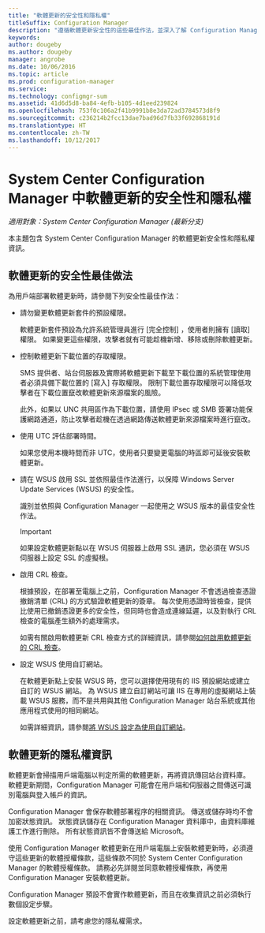 ```yaml
---
title: "軟體更新的安全性和隱私權"
titleSuffix: Configuration Manager
description: "遵循軟體更新安全性的這些最佳作法，並深入了解 Configuration Manager 如何處理隱私權資訊。"
keywords: 
author: dougeby
ms.author: dougeby
manager: angrobe
ms.date: 10/06/2016
ms.topic: article
ms.prod: configuration-manager
ms.service: 
ms.technology: configmgr-sum
ms.assetid: 41d6d5d8-ba84-4efb-b105-4d1eed239824
ms.openlocfilehash: 753f0c106a2f41b9991b8e3da72ad3784573d8f9
ms.sourcegitcommit: c236214b2fcc13dae7bad96d7fb33f692868191d
ms.translationtype: HT
ms.contentlocale: zh-TW
ms.lasthandoff: 10/12/2017
---
```

# <a name="security-and-privacy-for-software-updates-in-system-center-configuration-manager"></a>System Center Configuration Manager 中軟體更新的安全性和隱私權

*適用對象：System Center Configuration Manager (最新分支)*

本主題包含 System Center Configuration Manager 的軟體更新安全性和隱私權資訊。  

##  <a name="BKMK_Security_HardwareInventory"></a> 軟體更新的安全性最佳做法  
 為用戶端部署軟體更新時，請參閱下列安全性最佳作法：  

-   請勿變更軟體更新套件的預設權限。  

     軟體更新套件預設為允許系統管理員進行 [完全控制]  ，使用者則擁有 [讀取]  權限。 如果變更這些權限，攻擊者就有可能趁機新增、移除或刪除軟體更新。  

-   控制軟體更新下載位置的存取權限。  

     SMS 提供者、站台伺服器及實際將軟體更新下載至下載位置的系統管理使用者必須具備下載位置的 [寫入]  存取權限。 限制下載位置存取權限可以降低攻擊者在下載位置竄改軟體更新來源檔案的風險。  

     此外，如果以 UNC 共用區作為下載位置，請使用 IPsec 或 SMB 簽署功能保護網路通道，防止攻擊者趁機在透過網路傳送軟體更新來源檔案時進行竄改。  

-   使用 UTC 評估部署時間。  

     如果您使用本機時間而非 UTC，使用者只要變更電腦的時區即可延後安裝軟體更新。  

-   請在 WSUS 啟用 SSL 並依照最佳作法進行，以保障 Windows Server Update Services (WSUS) 的安全性。  

     識別並依照與 Configuration Manager 一起使用之 WSUS 版本的最佳安全性作法。  

    > [!IMPORTANT]  
    >  如果設定軟體更新點以在 WSUS 伺服器上啟用 SSL 通訊，您必須在 WSUS 伺服器上設定 SSL 的虛擬根。  

-   啟用 CRL 檢查。  

     根據預設，在部署至電腦上之前，Configuration Manager 不會透過檢查憑證撤銷清單 (CRL) 的方式驗證軟體更新的簽章。 每次使用憑證時皆檢查，提供比使用已撤銷憑證更多的安全性，但同時也會造成連線延遲，以及對執行 CRL 檢查的電腦產生額外的處理需求。  

     如需有關啟用軟體更新 CRL 檢查方式的詳細資訊，請參閱[如何啟用軟體更新的 CRL 檢查](../get-started/manage-settings-for-software-updates.md#crl-checking-for-software-updates)。  

-   設定 WSUS 使用自訂網站。  

     在軟體更新點上安裝 WSUS 時，您可以選擇使用現有的 IIS 預設網站或建立自訂的 WSUS 網站。 為 WSUS 建立自訂網站可讓 IIS 在專用的虛擬網站上裝載 WSUS 服務，而不是共用與其他 Configuration Manager 站台系統或其他應用程式使用的相同網站。  

     如需詳細資訊，請參閱[將 WSUS 設定為使用自訂網站](plan-for-software-updates.md#BKMK_CustomWebSite)。  

##  <a name="BKMK_Privacy_HardwareInventory"></a> 軟體更新的隱私權資訊  
 軟體更新會掃描用戶端電腦以判定所需的軟體更新，再將資訊傳回站台資料庫。 軟體更新期間，Configuration Manager 可能會在用戶端和伺服器之間傳送可識別電腦與登入帳戶的資訊。  

 Configuration Manager 會保存軟體部署程序的相關資訊。 傳送或儲存時均不會加密狀態資訊。 狀態資訊儲存在 Configuration Manager 資料庫中，由資料庫維護工作進行刪除。 所有狀態資訊皆不會傳送給 Microsoft。  

 使用 Configuration Manager 軟體更新在用戶端電腦上安裝軟體更新時，必須遵守這些更新的軟體授權條款，這些條款不同於 System Center Configuration Manager 的軟體授權條款。 請務必先詳閱並同意軟體授權條款，再使用 Configuration Manager 安裝軟體更新。  

 Configuration Manager 預設不會實作軟體更新，而且在收集資訊之前必須執行數個設定步驟。  

 設定軟體更新之前，請考慮您的隱私權需求。  
